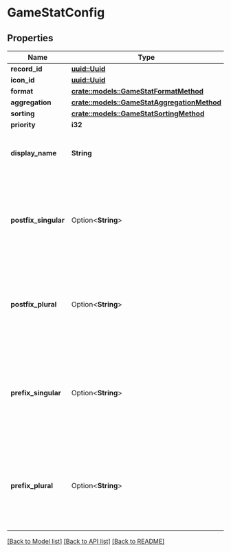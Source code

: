 # GameStatConfig

## Properties

Name | Type | Description | Notes
------------ | ------------- | ------------- | -------------
**record_id** | [**uuid::Uuid**](uuid::Uuid.md) |  | 
**icon_id** | [**uuid::Uuid**](uuid::Uuid.md) |  | 
**format** | [**crate::models::GameStatFormatMethod**](GameStatFormatMethod.md) |  | 
**aggregation** | [**crate::models::GameStatAggregationMethod**](GameStatAggregationMethod.md) |  | 
**sorting** | [**crate::models::GameStatSortingMethod**](GameStatSortingMethod.md) |  | 
**priority** | **i32** |  | 
**display_name** | **String** | Represent a resource's readable display name. | 
**postfix_singular** | Option<**String**> | A string appended to the end of a singular game statistic's value. Example: 1 **dollar**. | [optional]
**postfix_plural** | Option<**String**> | A string appended to the end of a game statistic's value that is not exactly 1. Example: 45 **dollars**. | [optional]
**prefix_singular** | Option<**String**> | A string appended to the beginning of a singular game statistic's value. Example: **value** 1. | [optional]
**prefix_plural** | Option<**String**> | A string prepended to the beginning of a game statistic's value that is not exactly 1. Example: **values** 45. | [optional]

[[Back to Model list]](../README.md#documentation-for-models) [[Back to API list]](../README.md#documentation-for-api-endpoints) [[Back to README]](../README.md)


